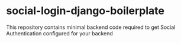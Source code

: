 # social-login-django-boilerplate
This repository contains minimal backend code required to get Social Authentication configured for your backend
